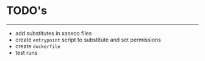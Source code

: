 # TODO's
---

 - add substitutes in xaseco files
 - create `entrypoint` script to substitute and set permissions
 - create `dockerfile`
 - test runs
 
